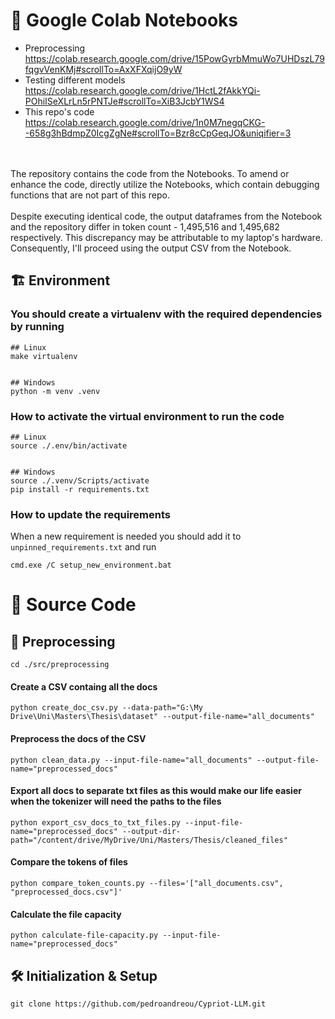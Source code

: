 # :memo: Google Colab Notebooks
- Preprocessing<br>
    https://colab.research.google.com/drive/15PowGyrbMmuWo7UHDszL79fqgvVenKMj#scrollTo=AxXFXqijO9yW
- Testing different models<br>
    https://colab.research.google.com/drive/1HctL2fAkkYQi-POhiISeXLrLn5rPNTJe#scrollTo=XiB3JcbY1WS4
- This repo's code<br>
    https://colab.research.google.com/drive/1n0M7negqCKG--658g3hBdmpZ0IcgZgNe#scrollTo=Bzr8cCpGeqJO&uniqifier=3
<br>
<br>
The repository contains the code from the Notebooks. To amend or enhance the code, directly utilize the Notebooks, which contain debugging functions that are not part of this repo.
<br>
<br>
Despite executing identical code, the output dataframes from the Notebook and the repository differ in token count - 1,495,516 and 1,495,682 respectively. This discrepancy may be attributable to my laptop's hardware. Consequently, I'll proceed using the output CSV from the Notebook.


## :building_construction: Environment

### You should create a virtualenv with the required dependencies by running
```
## Linux
make virtualenv


## Windows
python -m venv .venv
```


### How to activate the virtual environment to run the code
```
## Linux
source ./.env/bin/activate


## Windows
source ./.venv/Scripts/activate
pip install -r requirements.txt
```


### How to update the requirements
When a new requirement is needed you should add it to `unpinned_requirements.txt` and run
```
cmd.exe /C setup_new_environment.bat
```


# :crossed_flags: Source Code
## :hammer: Preprocessing
```
cd ./src/preprocessing
```
#### Create a CSV containg all the docs
```
python create_doc_csv.py --data-path="G:\My Drive\Uni\Masters\Thesis\dataset" --output-file-name="all_documents"
```
#### Preprocess the docs of the CSV
```
python clean_data.py --input-file-name="all_documents" --output-file-name="preprocessed_docs"
```
#### Export all docs to separate txt files as this would make our life easier when the tokenizer will need the paths to the files
```
python export_csv_docs_to_txt_files.py --input-file-name="preprocessed_docs" --output-dir-path="/content/drive/MyDrive/Uni/Masters/Thesis/cleaned_files"
```
#### Compare the tokens of files
```
python compare_token_counts.py --files='["all_documents.csv", "preprocessed_docs.csv"]'
```
#### Calculate the file capacity
```
python calculate-file-capacity.py --input-file-name="preprocessed_docs"
```


## 🛠 Initialization & Setup
    git clone https://github.com/pedroandreou/Cypriot-LLM.git
